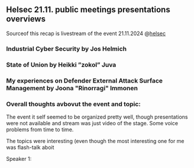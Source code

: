 ## Helsec 21.11. public meetings presentations overviews
Sourceof this recap is livestream of the event 21.11.2024 @[helsec](https://helsec.fi/events/2024-11-21_helsec_november_2024_meetup/)

### Industrial Cyber Security by Jos Helmich



### State of Union by Heikki ”zokol” Juva


### My experiences on Defender External Attack Surface Management by Joona "Rinorragi" Immonen


### Overall thoughts avbovut the event and topic:
The event it self seemed to be organized pretty well, though presentations were not available and stream was just video of the stage. Some voice problems from time to time.

The topics were interesting (even though the most interesting one for me was flash-talk aboit

Speaker 1:


